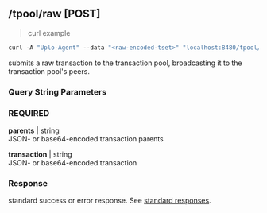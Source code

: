 ## /tpool/raw [POST]
> curl example

```go
curl -A "Uplo-Agent" --data "<raw-encoded-tset>" "localhost:8480/tpool/raw"
```

submits a raw transaction to the transaction pool, broadcasting it to the
transaction pool's peers.

### Query String Parameters
### REQUIRED
**parents** | string  
JSON- or base64-encoded transaction parents

**transaction** | string  
JSON- or base64-encoded transaction

### Response

standard success or error response. See [standard
responses](#standard-responses).